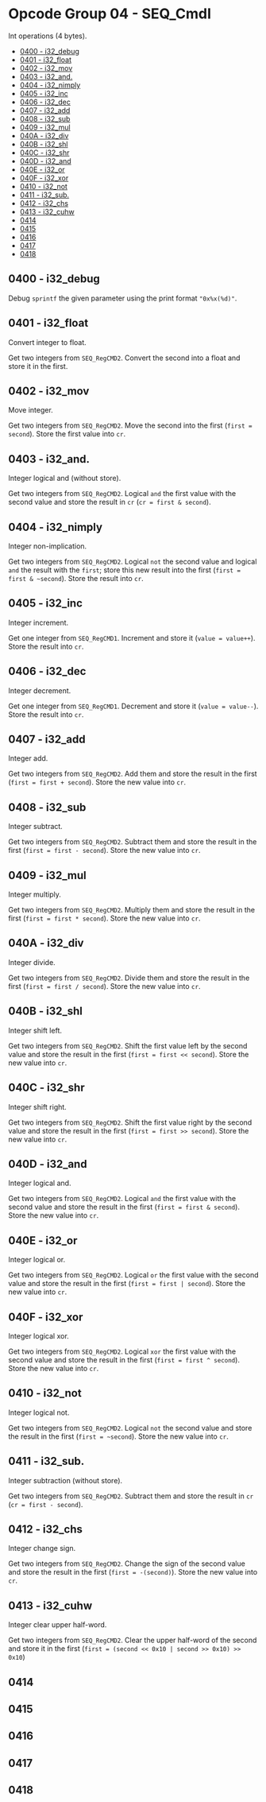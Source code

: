 # Opcode Group 04 - SEQ_CmdI

Int operations (4 bytes).

- [0400 - i32_debug](#0400---i32_debug)
- [0401 - i32_float](#0401---i32_float)
- [0402 - i32_mov](#0402---i32_mov)
- [0403 - i32_and.](#0403---i32_and.)
- [0404 - i32_nimply](#0404---i32_nimply)
- [0405 - i32_inc](#0405---i32_inc)
- [0406 - i32_dec](#0406---i32_dec)
- [0407 - i32_add](#0407---i32_add)
- [0408 - i32_sub](#0408---i32_sub)
- [0409 - i32_mul](#0409---i32_mul)
- [040A - i32_div](#040A---i32_div)
- [040B - i32_shl](#040B---i32_shl)
- [040C - i32_shr](#040C---i32_shr)
- [040D - i32_and](#040D---i32_and)
- [040E - i32_or](#040E---i32_or)
- [040F - i32_xor](#040F---i32_xor)
- [0410 - i32_not](#0410---i32_not)
- [0411 - i32_sub.](#0411---i32_sub.)
- [0412 - i32_chs](#0412---i32_chs)
- [0413 - i32_cuhw](#0413---i32_cuhw)
- [0414](#0414)
- [0415](#0415)
- [0416](#0416)
- [0417](#0417)
- [0418](#0418)

## 0400 - i32_debug

Debug `sprintf` the given parameter using the print format `"0x%x(%d)"`.

## 0401 - i32_float

Convert integer to float.

Get two integers from `SEQ_RegCMD2`. Convert the second into a float and store it in the first.

## 0402 - i32_mov

Move integer.

Get two integers from `SEQ_RegCMD2`. Move the second into the first (`first = second`). Store the first value into `cr`.

## 0403 - i32_and.

Integer logical and (without store).

Get two integers from `SEQ_RegCMD2`. Logical `and` the first value with the second value and store the result in `cr` (`cr = first & second`).

## 0404 - i32_nimply

Integer non-implication.

Get two integers from `SEQ_RegCMD2`. Logical `not` the second value and logical `and` the result with the `first`; store this new result into the first (`first = first & ~second`). Store the result into `cr`.

## 0405 - i32_inc

Integer increment.

Get one integer from `SEQ_RegCMD1`. Increment and store it (`value = value++`). Store the result into `cr`.

## 0406 - i32_dec

Integer decrement.

Get one integer from `SEQ_RegCMD1`. Decrement and store it (`value = value--`). Store the result into `cr`.

## 0407 - i32_add

Integer add.

Get two integers from `SEQ_RegCMD2`. Add them and store the result in the first (`first = first + second`). Store the new value into `cr`.

## 0408 - i32_sub

Integer subtract.

Get two integers from `SEQ_RegCMD2`. Subtract them and store the result in the first (`first = first - second`). Store the new value into `cr`.

## 0409 - i32_mul

Integer multiply.

Get two integers from `SEQ_RegCMD2`. Multiply them and store the result in the first (`first = first * second`). Store the new value into `cr`.

## 040A - i32_div

Integer divide.

Get two integers from `SEQ_RegCMD2`. Divide them and store the result in the first (`first = first / second`). Store the new value into `cr`.

## 040B - i32_shl

Integer shift left.

Get two integers from `SEQ_RegCMD2`. Shift the first value left by the second value and store the result in the first (`first = first << second`). Store the new value into `cr`.

## 040C - i32_shr

Integer shift right.

Get two integers from `SEQ_RegCMD2`. Shift the first value right by the second value and store the result in the first (`first = first >> second`). Store the new value into `cr`.

## 040D - i32_and

Integer logical and.

Get two integers from `SEQ_RegCMD2`. Logical `and` the first value with the second value and store the result in the first (`first = first & second`). Store the new value into `cr`.

## 040E - i32_or

Integer logical or.

Get two integers from `SEQ_RegCMD2`. Logical `or` the first value with the second value and store the result in the first (`first = first | second`). Store the new value into `cr`.

## 040F - i32_xor

Integer logical xor.

Get two integers from `SEQ_RegCMD2`. Logical `xor` the first value with the second value and store the result in the first (`first = first ^ second`). Store the new value into `cr`.

## 0410 - i32_not

Integer logical not.

Get two integers from `SEQ_RegCMD2`. Logical `not` the second value and store the result in the first (`first = ~second`). Store the new value into `cr`.

## 0411 - i32_sub.

Integer subtraction (without store).

Get two integers from `SEQ_RegCMD2`. Subtract them and store the result in `cr` (`cr = first - second`).

## 0412 - i32_chs

Integer change sign.

Get two integers from `SEQ_RegCMD2`. Change the sign of the second value and store the result in the first (`first = -(second)`). Store the new value into `cr`.

## 0413 - i32_cuhw

Integer clear upper half-word.

Get two integers from `SEQ_RegCMD2`. Clear the upper half-word of the second and store it in the first (`first = (second << 0x10 | second >> 0x10) >> 0x10`)

## 0414

## 0415

## 0416

## 0417

## 0418
